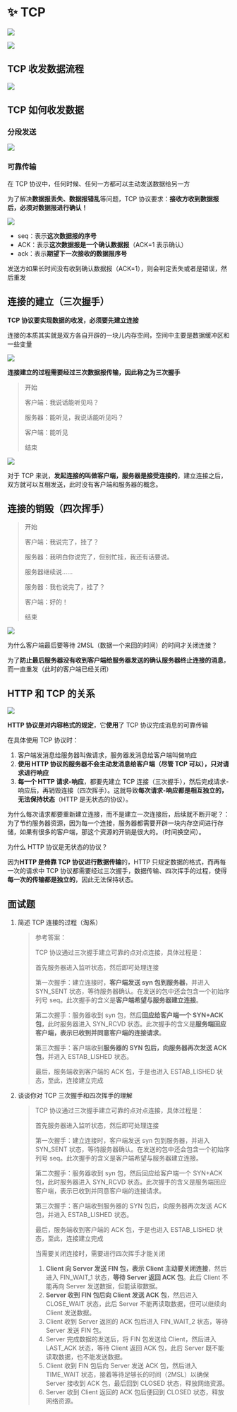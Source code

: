 # ✨ TCP

![](http://mdrs.yuanjin.tech/img/20211008163417.png)

![](http://mdrs.yuanjin.tech/img/20211008163458.png)

## TCP 收发数据流程

![](http://mdrs.yuanjin.tech/img/20211021122224.png)

## TCP 如何收发数据

### 分段发送

![](http://mdrs.yuanjin.tech/img/20211021123315.png)

### 可靠传输

在 TCP 协议中，任何时候、任何一方都可以主动发送数据给另一方

为了解决**数据报丢失、数据报错乱**等问题，TCP 协议要求：**接收方收到数据报后，必须对数据报进行确认！**

![](http://mdrs.yuanjin.tech/img/20211021124852.png)

-   seq：表示**这次数据报的序号**
-   ACK：表示**这次数据报是一个确认数据报**（ACK=1 表示确认）
-   ack：表示**期望下一次接收的数据报序号**

发送方如果长时间没有收到确认数据报（ACK=1），则会判定丢失或者是错误，然后重发

## 连接的建立（三次握手）

**TCP 协议要实现数据的收发，必须要先建立连接**

连接的本质其实就是双方各自开辟的一块儿内存空间，空间中主要是数据缓冲区和一些变量

![](http://mdrs.yuanjin.tech/img/20211021125708.png)

**连接建立的过程需要经过三次数据报传输，因此称之为三次握手**

> 开始
>
> 客户端：我说话能听见吗？
>
> 服务器：能听见，我说话能听见吗？
>
> 客户端：能听见
>
> 结束

![](http://mdrs.yuanjin.tech/img/20211021131710.png)

对于 TCP 来说，**发起连接的叫做客户端，服务器是接受连接的**，建立连接之后，双方就可以互相发送，此时没有客户端和服务器的概念。

## 连接的销毁（四次挥手）

> 开始
>
> 客户端：我说完了，挂了？
>
> 服务器：我明白你说完了，但别忙挂，我还有话要说。
>
> 服务器继续说……
>
> 服务器：我也说完了，挂了？
>
> 客户端：好的！
>
> 结束

![](http://mdrs.yuanjin.tech/img/20211021143028.png)

为什么客户端最后要等待 2MSL（数据一个来回的时间）的时间才关闭连接？

为了**防止最后服务器没有收到客户端给服务器发送的确认服务器终止连接的消息**，而一直重发（此时的客户端已经关闭）

## HTTP 和 TCP 的关系

![](http://mdrs.yuanjin.tech/img/20211021134242.png)

**HTTP 协议是对内容格式的规定**，它**使用**了 TCP 协议完成消息的可靠传输

在具体使用 TCP 协议时：

1. 客户端发消息给服务器叫做请求，服务器发消息给客户端叫做响应
2. **使用 HTTP 协议的服务器不会主动发消息给客户端（尽管 TCP 可以），只对请求进行响应**
3. **每一个 HTTP 请求-响应**，都要先建立 TCP 连接（三次握手），然后完成请求-响应后，再销毁连接（四次挥手）。这就导致**每次请求-响应都是相互独立的，无法保持状态**（HTTP 是无状态的协议）。

为什么每次请求都要重新建立连接，而不是建立一次连接后，后续就不断开呢？：为了节约服务器资源，因为每一个连接，服务器都需要开辟一块内存空间进行存储，如果有很多的客户端，那这个资源的开销是很大的。（时间换空间）。

为什么 HTTP 协议是无状态的协议？

因为**HTTP 是倚靠 TCP 协议进行数据传输**的，HTTP 只规定数据的格式，而再每一次的请求中 TCP 协议都需要经过三次握手，数据传输、四次挥手的过程，使得**每一次的传输都是独立的**，因此无法保持状态。

## 面试题

1. 简述 TCP 连接的过程（淘系）

    > 参考答案：
    >
    > TCP 协议通过三次握手建立可靠的点对点连接，具体过程是：
    >
    > 首先服务器进入监听状态，然后即可处理连接
    >
    > 第一次握手：建立连接时，**客户端发送 syn 包到服务器**，并进入 SYN_SENT 状态，等待服务器确认。在发送的包中还会包含一个初始序列号 seq。此次握手的含义是**客户端希望与服务器建立连接**。
    >
    > 第二次握手：服务器收到 syn 包，然后**回应给客户端一个 SYN+ACK 包**，此时服务器进入 SYN_RCVD 状态。此次握手的含义是**服务端回应客户端，表示已收到并同意客户端的连接请求**。
    >
    > 第三次握手：客户端收到**服务器的 SYN 包后，向服务器再次发送 ACK 包**，并进入 ESTAB_LISHED 状态。
    >
    > 最后，服务端收到客户端的 ACK 包，于是也进入 ESTAB_LISHED 状态，至此，连接建立完成

2. 谈谈你对 TCP 三次握手和四次挥手的理解

    > TCP 协议通过三次握手建立可靠的点对点连接，具体过程是：
    >
    > 首先服务器进入监听状态，然后即可处理连接
    >
    > 第一次握手：建立连接时，客户端发送 syn 包到服务器，并进入 SYN_SENT 状态，等待服务器确认。在发送的包中还会包含一个初始序列号 seq。此次握手的含义是客户端希望与服务器建立连接。
    >
    > 第二次握手：服务器收到 syn 包，然后回应给客户端一个 SYN+ACK 包，此时服务器进入 SYN_RCVD 状态。此次握手的含义是服务端回应客户端，表示已收到并同意客户端的连接请求。
    >
    > 第三次握手：客户端收到服务器的 SYN 包后，向服务器再次发送 ACK 包，并进入 ESTAB_LISHED 状态。
    >
    > 最后，服务端收到客户端的 ACK 包，于是也进入 ESTAB_LISHED 状态，至此，连接建立完成
    >
    > 当需要关闭连接时，需要进行四次挥手才能关闭
    >
    > 1. **Client 向 Server 发送 FIN 包，表示 Client 主动要关闭连接**，然后进入 FIN_WAIT_1 状态，**等待 Server 返回 ACK 包**。此后 Client 不能再向 Server 发送数据，但能读取数据。
    > 2. **Server 收到 FIN 包后向 Client 发送 ACK 包**，然后进入 CLOSE_WAIT 状态，此后 Server 不能再读取数据，但可以继续向 Client 发送数据。
    > 3. Client 收到 Server 返回的 ACK 包后进入 FIN_WAIT_2 状态，等待 Server 发送 FIN 包。
    > 4. Server 完成数据的发送后，将 FIN 包发送给 Client，然后进入 LAST_ACK 状态，等待 Client 返回 ACK 包，此后 Server 既不能读取数据，也不能发送数据。
    > 5. Client 收到 FIN 包后向 Server 发送 ACK 包，然后进入 TIME_WAIT 状态，接着等待足够长的时间（2MSL）以确保 Server 接收到 ACK 包，最后回到 CLOSED 状态，释放网络资源。
    > 6. Server 收到 Client 返回的 ACK 包后便回到 CLOSED 状态，释放网络资源。
